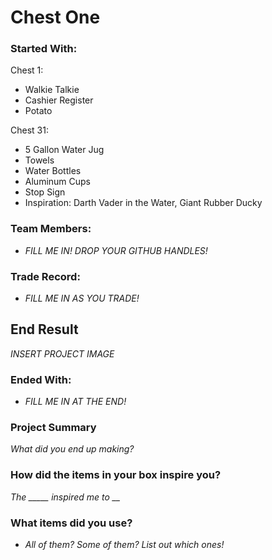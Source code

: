 # Chest One

### Started With:
Chest 1:
- Walkie Talkie
- Cashier Register
- Potato

Chest 31:
- 5 Gallon Water Jug
- Towels
- Water Bottles
- Aluminum Cups
- Stop Sign
- Inspiration: Darth Vader in the Water, Giant Rubber Ducky

### Team Members:
- *FILL ME IN! DROP YOUR GITHUB HANDLES!*

### Trade Record:
- *FILL ME IN AS YOU TRADE!*

## End Result
*INSERT PROJECT IMAGE*

### Ended With:
- *FILL ME IN AT THE END!*

### Project Summary
*What did you end up making?*

### How did the items in your box inspire you?
*The _____ inspired me to __*

### What items did you use?
- *All of them? Some of them? List out which ones!*

